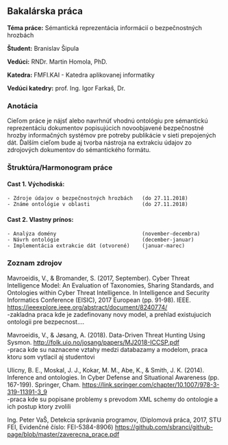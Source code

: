 ## Bakalárska práca

**Téma práce:** Sémantická reprezentácia informácií o bezpečnostných hrozbách

**Študent:** Branislav Šipula

**Vedúci:** RNDr. Martin Homola, PhD.

**Katedra:** FMFI.KAI - Katedra aplikovanej informatiky

**Vedúci katedry:** prof. Ing. Igor Farkaš, Dr.

### Anotácia

Cieľom práce je nájsť alebo navrhnúť vhodnú ontológiu pre sémantickú
reprezentáciu dokumentov popisujúcich novoobjavené bezpečnostné hrozby
informačných systémov pre potreby publikácie v sieti prepojených dát. Ďalším
cieľom bude aj tvorba nástroja na extrakciu údajov zo zdrojových dokumentov
do sémantického formátu.

### Štruktúra/Harmonogram práce

#### Cast 1. Východiská:    
    - Zdroje údajov o bezpečnostných hrozbách   (do 27.11.2018)
    - Známe ontológie v oblasti                 (do 27.11.2018)

#### Cast 2. Vlastny prínos:
    - Analýza domény                            (november-decembra)
    - Návrh ontológie                           (december-januar)
    - Implementácia extrakcie dát (otvorené)    (januar-marec)

### Zoznam zdrojov

Mavroeidis, V., & Bromander, S. (2017, September). Cyber Threat Intelligence Model: An Evaluation of Taxonomies, Sharing Standards, and Ontologies within Cyber Threat Intelligence. In Intelligence and Security Informatics Conference (EISIC), 2017 European (pp. 91-98). IEEE.
<a href="https://ieeexplore.ieee.org/abstract/document/8240774/" class="active">https://ieeexplore.ieee.org/abstract/document/8240774/</a>               
-zakladna praca kde je zadefinovany novy model, a prehlad existujucich ontologii pre bezpecnost....

Mavroeidis, V., & Jøsang, A. (2018). Data-Driven Threat Hunting Using Sysmon. 
http://folk.uio.no/josang/papers/MJ2018-ICCSP.pdf                                            
-praca kde su naznacene vztahy medzi databazamy a modelom, praca ktoru som vytlacil aj studentovi

Ulicny, B. E., Moskal, J. J., Kokar, M. M., Abe, K., & Smith, J. K. (2014). Inference and ontologies. In Cyber Defense and Situational Awareness (pp. 167-199). Springer, Cham. 
https://link.springer.com/chapter/10.1007/978-3-319-11391-3_9                                   
-praca kde su popisane problemy s prevodom XML schemy do ontologie a ich postup ktory zvolili

Ing. Peter VaŠ, Detekcia správania programov, (Diplomová práca, 2017, STU FEI, Evidenčné číslo: FEI-5384-8906)
https://github.com/sbranci/github-page/blob/master/zaverecna_prace.pdf
